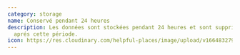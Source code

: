 ```yaml
---
category: storage
name: Conservé pendant 24 heures
description: Les données sont stockées pendant 24 heures et sont supprimées
  aprés cette période.
icon: https://res.cloudinary.com/helpful-places/image/upload/v1664832795/dtpr-icons/retention/yes_nudvht.svg
---
```

